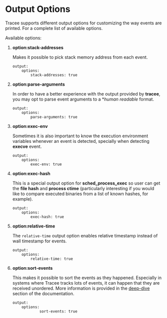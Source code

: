 # Output Options

Tracee supports different output options for customizing the way events are printed. For a complete list of available options.

Available options:

1. **option:stack-addresses**  

    Makes it possible to pick stack memory address from each event.

    ```
    output:
        options:
            stack-addresses: true
    ```

2. **option:parse-arguments**

    In order to have a better experience with the output provided by
    **tracee**, you may opt to parse event arguments to a **human
    *readable** format.

    ```
    output:
        options:
            parse-arguments: true
    ```

3. **option:exec-env**

    Sometimes it is also important to know the execution environment variables
    whenever an event is detected, specially when detecting **execve** event.

    ```
    output:
        options:
            exec-env: true

    ```

4. **option:exec-hash**

    This is a special output option for **sched_process_exec** so user can get
    the **file hash** and **process ctime** (particularly interesting if you
    would like to compare executed binaries from a list of known hashes, for
    example).

    ```
    output:
        options:
            exec-hash: true
    ```
5. **option:relative-time**

    The `relative-time` output option enables relative timestamp instead of wall timestamp for events.

    ```
    output:
        options:
            relative-time: true
    ```

6. **option:sort-events**

    This makes it possible to sort the events as they happened. Especially in systems where Tracee tracks lots of events, it can happen that they are received unordered. More information is provided in the [deep-dive](../deep-dive/ordering-events.md) section of the documentation.

    ```
    output:
        options:
                sort-events: true
    ```
